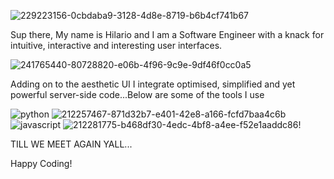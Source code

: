 ![229223156-0cbdaba9-3128-4d8e-8719-b6b4cf741b67](https://github.com/HilarioNengareJr/HilarioNengareJr/assets/38634516/c7d12b02-928e-4d4f-bf8f-cf4280349b43)

Sup there, My name is Hilario and I am a Software Engineer with a knack for intuitive, interactive and interesting user interfaces. 

![241765440-80728820-e06b-4f96-9c9e-9df46f0cc0a5](https://github.com/HilarioNengareJr/HilarioNengareJr/assets/38634516/ecca96dd-e6be-4972-a9b5-55a6f6e4bfe1)


Adding on to the aesthetic UI I integrate optimised, simplified and yet powerful server-side code...Below are some of the tools I use 


![python](https://github.com/HilarioNengareJr/HilarioNengareJr/assets/38634516/6b66557c-c21c-4bc1-8709-170ff1a915f9)
![212257467-871d32b7-e401-42e8-a166-fcfd7baa4c6b](https://github.com/HilarioNengareJr/HilarioNengareJr/assets/38634516/4df48936-9745-4032-9e7f-aff2578dea6a)
![javascript](https://github.com/HilarioNengareJr/HilarioNengareJr/assets/38634516/e46bc34e-0ccb-4612-a698-f1d44846c911)
![212281775-b468df30-4edc-4bf8-a4ee-f52e1aaddc86](https://github.com/HilarioNengareJr/HilarioNengareJr/assets/38634516/4778df3a-a9c0-4c60-ac90-3eafa2bfac5f)!



TILL WE MEET AGAIN YALL...

Happy Coding!





